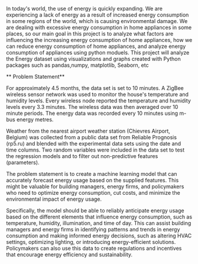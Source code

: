 In today's world, the use of energy is quickly expanding. We are experiencing a lack of energy as a result of increased energy consumption in some regions of the world, which is causing environmental damage. We are dealing with excessive energy consumption in home appliances in some places, so our main goal in this project is to analyze what factors are influencing the increasing energy consumption of home appliances, how we can reduce energy consumption of home appliances, and analyze energy consumption of appliances using  python moduels. This project will analyze the Energy dataset using visualizations and graphs created with Python packages such as pandas,numpy, matplotlib, Seaborn, etc

** Problem Statement**

For approximately 4.5 months, the data set is set to 10 minutes. A ZigBee wireless sensor network was used to monitor the house's temperature and humidity levels. Every wireless node reported the temperature and humidity levels every 3.3 minutes. The wireless data was then averaged over 10 minute periods. The energy data was recorded every 10 minutes using m-bus energy metres.

Weather from the nearest airport weather station (Chievres Airport, Belgium) was collected from a public data set from Reliable Prognosis (rp5.ru) and blended with the experimental data sets using the date and time columns. Two random variables were included in the data set to test the regression models and to filter out non-predictive features (parameters).

The problem statement is to create a machine learning model that can accurately forecast energy usage based on the supplied features. This might be valuable for building managers, energy firms, and policymakers who need to optimize energy consumption, cut costs, and minimize the environmental impact of energy usage.

Specifically, the model should be able to reliably anticipate energy usage based on the different elements that influence energy consumption, such as temperature, humidity, illumination, and time of day. This can assist building managers and energy firms in identifying patterns and trends in energy consumption and making informed energy decisions, such as altering HVAC settings, optimizing lighting, or introducing energy-efficient solutions. Policymakers can also use this data to create regulations and incentives that encourage energy efficiency and sustainability.
